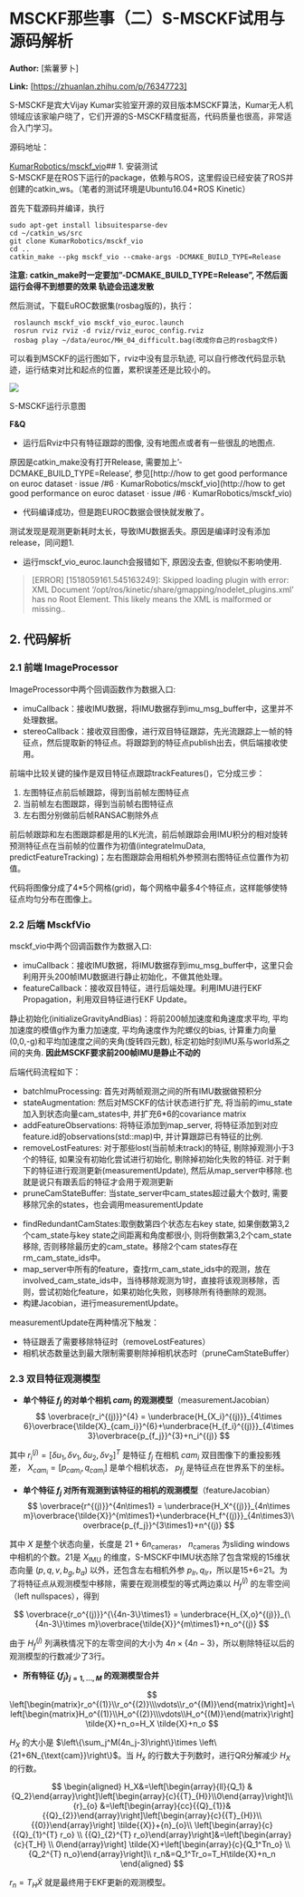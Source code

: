 # MSCKF那些事（二）S-MSCKF试用与源码解析

 **Author:** [紫薯萝卜]

 **Link:** [https://zhuanlan.zhihu.com/p/76347723]

S-MSCKF是宾大Vijay Kumar实验室开源的双目版本MSCKF算法，Kumar无人机领域应该家喻户晓了，它们开源的S-MSCKF精度挺高，代码质量也很高，非常适合入门学习。

源码地址：

[KumarRobotics/msckf\_vio](https://github.com/KumarRobotics/msckf\_vio)## 1. 安装测试  
S-MSCKF是在ROS下运行的package，依赖与ROS，这里假设已经安装了ROS并创建的catkin\_ws。（笔者的测试环境是Ubuntu16.04+ROS Kinetic）

首先下载源码并编译，执行


```
sudo apt-get install libsuitesparse-dev
cd ~/catkin_ws/src
git clone KumarRobotics/msckf_vio
cd ..
catkin_make --pkg msckf_vio --cmake-args -DCMAKE_BUILD_TYPE=Release
```
**注意: catkin\_make时一定要加”-DCMAKE\_BUILD\_TYPE=Release”, 不然后面运行会得不到想要的效果 轨迹会迅速发散**

然后测试，下载EuROC数据集(rosbag版的)，执行：


```
 roslaunch msckf_vio msckf_vio_euroc.launch
 rosrun rviz rviz -d rviz/rviz_euroc_config.rviz 
 rosbag play ~/data/euroc/MH_04_difficult.bag(改成你自己的rosbag文件)
```
可以看到MSCKF的运行图如下，rviz中没有显示轨迹, 可以自行修改代码显示轨迹，运行结束对比和起点的位置，累积误差还是比较小的。

![]((20190802)MSCKF那些事二S-MSCKF试用与源码解析_紫薯萝卜/v2-3c15b06fe7bbda983ef7c0ab15e0a637_1440w.jpg)  


S-MSCKF运行示意图

  
  
**F&Q**

* 运行后Rviz中只有特征跟踪的图像, 没有地图点或者有一些很乱的地图点.

原因是catkin\_make没有打开Release, 需要加上’-DCMAKE\_BUILD\_TYPE=Release’, 参见[http://how to get good performance on euroc dataset · issue /#6 · KumarRobotics/msckf\_vio](http://how to get good performance on euroc dataset · issue /#6 · KumarRobotics/msckf\_vio)

* 代码编译成功，但是跑EUROC数据会很快就发散了。

测试发现是观测更新耗时太长，导致IMU数据丢失。原因是编译时没有添加release，同问题1.

* 运行msckf\_vio\_euroc.launch会报错如下, 原因没去查, 但貌似不影响使用.


> [ERROR] [1518059161.545163249]: Skipped loading plugin with error: XML Document ‘/opt/ros/kinetic/share/gmapping/nodelet\_plugins.xml’ has no Root Element. This likely means the XML is malformed or missing..

## 2. 代码解析  
### 2.1 前端 ImageProcessor  
ImageProcessor中两个回调函数作为数据入口:

* imuCallback：接收IMU数据，将IMU数据存到imu\_msg\_buffer中，这里并不处理数据。
* stereoCallback：接收双目图像，进行双目特征跟踪，先光流跟踪上一帧的特征点，然后提取新的特征点。将跟踪到的特征点publish出去，供后端接收使用。

前端中比较关键的操作是双目特征点跟踪trackFeatures()，它分成三步：

1. 左图特征点前后帧跟踪，得到当前帧左图特征点
2. 当前帧左右图跟踪，得到当前帧右图特征点
3. 左右图分别做前后帧RANSAC剔除外点

前后帧跟踪和左右图跟踪都是用的LK光流，前后帧跟踪会用IMU积分的相对旋转预测特征点在当前帧的位置作为初值(integrateImuData, predictFeatureTracking)；左右图跟踪会用相机外参预测右图特征点位置作为初值。

代码将图像分成了4\*5个网格(grid)，每个网格中最多4个特征点，这样能够使特征点均匀分布在图像上。

### 2.2 后端 MsckfVio  
msckf\_vio中两个回调函数作为数据入口:

* imuCallback：接收IMU数据，将IMU数据存到imu\_msg\_buffer中，这里只会利用开头200帧IMU数据进行静止初始化，不做其他处理。
* featureCallback：接收双目特征，进行后端处理。利用IMU进行EKF Propagation，利用双目特征进行EKF Update。

静止初始化(initializeGravityAndBias)：将前200帧加速度和角速度求平均, 平均加速度的模值g作为重力加速度, 平均角速度作为陀螺仪的bias, 计算重力向量(0,0,-g)和平均加速度之间的夹角(旋转四元数), 标定初始时刻IMU系与world系之间的夹角. **因此MSCKF要求前200帧IMU是静止不动的**

后端代码流程如下：

* batchImuProcessing: 首先对两帧观测之间的所有IMU数据做预积分
* stateAugmentation: 然后对MSCKF的估计状态进行扩充, 将当前的imu\_state加入到状态向量cam\_states中, 并扩充6\*6的covariance matrix
* addFeatureObservations: 将特征添加到map\_server, 将特征添加到对应feature.id的observations(std::map)中, 并计算跟踪已有特征的比例.
* removeLostFeatures: 对于那些lost(当前帧未track)的特征, 剔除掉观测小于3个的特征, 如果没有初始化尝试进行初始化, 剔除掉初始化失败的特征. 对于剩下的特征进行观测更新(measurementUpdate), 然后从map\_server中移除.也就是说只有跟丢后的特征才会用于观测更新
* pruneCamStateBuffer: 当state\_server中cam\_states超过最大个数时, 需要移除冗余的states，也会调用measurementUpdate
+ findRedundantCamStates:取倒数第四个状态左右key state, 如果倒数第3,2个cam\_state与key state之间距离和角度都很小, 则将倒数第3,2个cam\_state移除, 否则移除最历史的cam\_state。移除2个cam states存在rm\_cam\_state\_ids中。
+ map\_server中所有的feature，查找rm\_cam\_state\_ids中的观测，放在involved\_cam\_state\_ids中，当待移除观测为1时，直接将该观测移除，否则，尝试初始化feature，如果初始化失败，则移除所有待删除的观测。
+ 构建Jacobian，进行measurementUpdate。

measurementUpdate在两种情况下触发：

* 特征跟丢了需要移除特征时（removeLostFeatures）
* 相机状态数量达到最大限制需要剔除掉相机状态时（pruneCamStateBuffer）

### 2.3 双目特征观测模型  
* **单个特征 $f_j$ 的对单个相机 $cam_i$ 的观测模型**（measurementJacobian）  
$$
\overbrace{r_i^{(j)}}^{4} = \underbrace{H_{X_i}^{(j)}}_{4\times 6}\overbrace{\tilde{X}_{cam_i}}^{6}+\underbrace{H_{f_i}^{(j)}}_{4\times3}\overbrace{p_{f_j}}^{3}+n_i^{(j)}
$$

其中 $r_i^{(j)}=[\delta u_1,\delta v_1,\delta u_2,\delta v_2]^T$ 是特征 $f_j$ 在相机 $cam_i$ 双目图像下的重投影残差， $X_{cam_i}=[p_{cam_i},q_{cam_i}]$ 是单个相机状态， $p_{f_j}$ 是特征点在世界系下的坐标。

* **单个特征 $f_j$ 对所有观测到该特征的相机的观测模型**（featureJacobian）  
$$
\overbrace{r^{(j)}}^{4n\times1} = \underbrace{H_X^{(j)}}_{4n\times m}\overbrace{\tilde{X}}^{m\times1}+\underbrace{H_f^{(j)}}_{4n\times3}\overbrace{p_{f_j}}^{3\times1}+n^{(j)}
$$

其中 $X$ 是整个状态向量，长度是 $21+6n_{\text{cameras}}$， $n_{\text{cameras}}$ 为sliding windows中相机的个数。21是 $X_{\text{IMU}}$ 的维度，S-MSCKF中IMU状态除了包含常规的15维状态向量 $(p,q,v,b_g,b_a)$ 以外，还包含左右相机外参 $p_{lr},q_{lr}$，所以是15+6=21。为了将特征点从观测模型中移除，需要在观测模型的等式两边乘以 $H_f^{(j)}$ 的左零空间（left nullspaces），得到

$$
\overbrace{r_o^{(j)}}^{\{4n-3\}\times1} = \underbrace{H_{X,o}^{(j)}}_{\{4n-3\}\times m}\overbrace{\tilde{X}}^{m\times1}+n_o^{(j)}
$$

由于 $H_f^{(j)}$ 列满秩情况下的左零空间的大小为 $4n\times\{4n-3\}$，所以剔除特征以后的观测模型的行数减少了3行。

* **所有特征 $\{f_j\}_{j=1,...,M}$ 的观测模型合并**

$$
\left[\begin{matrix}r_o^{(1)}\\r_o^{(2)}\\\vdots\\r_o^{(M)}\end{matrix}\right]=\left[\begin{matrix}H_o^{(1)}\\H_o^{(2)}\\\vdots\\H_o^{(M)}\end{matrix}\right]\tilde{X}+n_o=H_X \tilde{X}+n_o
$$

$H_X$ 的大小是 $\left\{\sum_j^M(4n_j-3)\right\}\times \left\{21+6N_{\text{cam}}\right\}$。当 $H_x$ 的行数大于列数时，进行QR分解减少 $H_X$ 的行数。

$$
\begin{aligned}
H_X&=\left[\begin{array}{ll}{Q_1} & {Q_2}\end{array}\right]\left[\begin{array}{c}{{T}_{H}}\\0\end{array}\right]\\ 
{r}_{o} &=\left[\begin{array}{cc}{{Q}_{1}}&{{Q}_{2}}\end{array}\right]\left[\begin{array}{c}{{T}_{H}}\\ {{0}}\end{array}\right] \tilde{{X}}+{n}_{o}\\ 
\left[\begin{array}{c}{{Q}_{1}^{T} r_o} \\ {{Q}_{2}^{T} r_o}\end{array}\right]&=\left[\begin{array}{c}{T_H} \\ 0\end{array}\right] \tilde{X}+\left[\begin{array}{c}{Q_1^Tn_o} \\ {Q_2^{T} n_o}\end{array}\right]\\ 
r_n&=Q_1^Tr_o=T_H\tilde{X}+n_n 
\end{aligned}
$$ 

$r_n=T_H\tilde{X}$ 就是最终用于EKF更新的观测模型。

